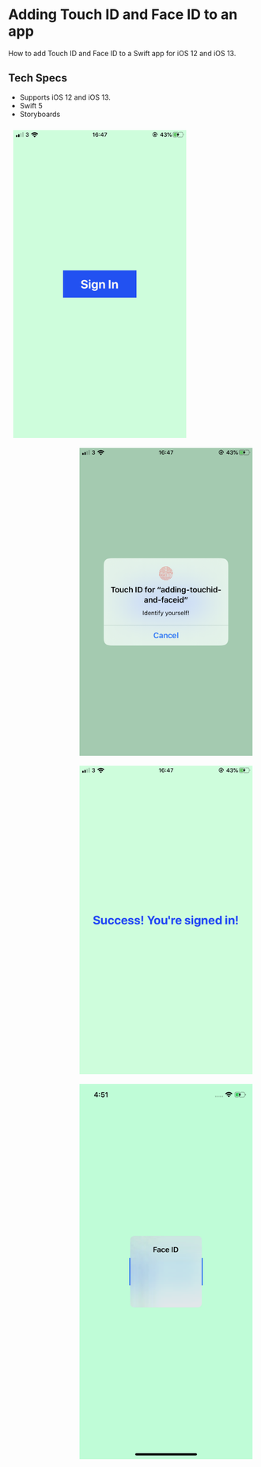 # Adding Touch ID and Face ID to an app

How to add Touch ID and Face ID to a Swift app for iOS 12 and iOS 13.

## Tech Specs

- Supports iOS 12 and iOS 13.
- Swift 5
- Storyboards

<p>
  <img align="left" style="padding: 10px;" src="images/image1.png" width="350" title="Image 1">
  <img align="right" style="padding: 10px;" src="images/image2.png" width="350" title="Image 2">
  <img align="right" style="padding: 10px;" src="images/image3.png" width="350" title="Image 3">
  <img align="right" style="padding: 10px;" src="images/image4.png" width="350" title="Image 4">
</p>

